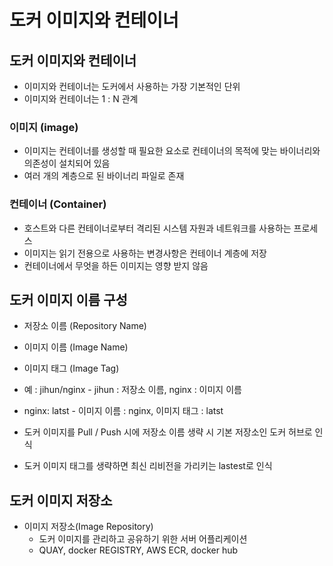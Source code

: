# 도커 이미지와 컨테이너
## 도커 이미지와 컨테이너
- 이미지와 컨테이너는 도커에서 사용하는 가장 기본적인 단위
- 이미지와 컨테이너는 1 : N 관계

### 이미지 (image)
- 이미지는 컨테이너를 생성할 때 필요한 요소로 컨테이너의 목적에 맞는
바이너리와 의존성이 설치되어 있음
- 여러 개의 계층으로 된 바이너리 파일로 존재

### 컨테이너 (Container)
- 호스트와 다른 컨테이너로부터 격리된 시스템 자원과 네트워크를 사용하는 프로세스
- 이미지는 읽기 전용으로 사용하는 변경사항은 컨테이너 계층에 저장
- 컨테이너에서 무엇을 하든 이미지는 영향 받지 않음

## 도커 이미지 이름 구성
- 저장소 이름 (Repository Name)
- 이미지 이름 (Image Name)
- 이미지 태그 (Image Tag)

- 예 : jihun/nginx  - jihun : 저장소 이름, nginx : 이미지 이름
- nginx: latst - 이미지 이름 : nginx, 이미지 태그 : latst

- 도커 이미지를 Pull / Push 시에 저장소 이름 생략 시 기본 저장소인 도커 허브로 인식
- 도커 이미지 태그를 생략하면 최신 리비전을 가리키는 lastest로 인식

## 도커 이미지 저장소
- 이미지 저장소(Image Repository)
   - 도커 이미지를 관리하고 공유하기 위한 서버 어플리케이션
   - QUAY, docker REGISTRY, AWS ECR, docker hub
